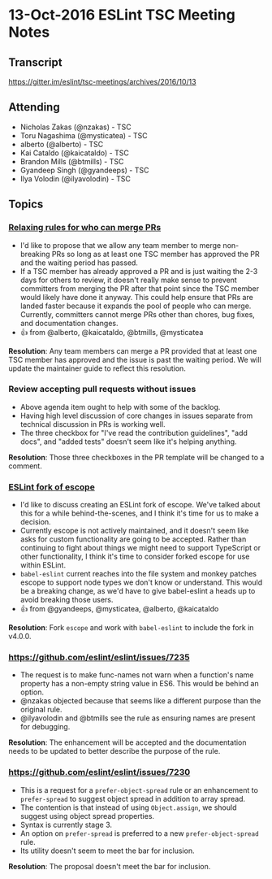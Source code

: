 # 13-Oct-2016 ESLint TSC Meeting Notes

## Transcript

https://gitter.im/eslint/tsc-meetings/archives/2016/10/13

## Attending

* Nicholas Zakas (@nzakas) - TSC
* Toru Nagashima (@mysticatea) - TSC
* alberto (@alberto) - TSC
* Kai Cataldo (@kaicataldo) - TSC
* Brandon Mills (@btmills) - TSC
* Gyandeep Singh (@gyandeeps) - TSC
* Ilya Volodin (@ilyavolodin) - TSC

## Topics

### [Relaxing rules for who can merge PRs](https://github.com/eslint/tsc-meetings/issues/16#issuecomment-252755224)

* I'd like to propose that we allow any team member to merge non-breaking PRs so long as at least one TSC member has approved the PR and the waiting period has passed.
* If a TSC member has already approved a PR and is just waiting the 2-3 days for others to review, it doesn't really make sense to prevent committers from merging the PR after that point since the TSC member would likely have done it anyway. This could help ensure that PRs are landed faster because it expands the pool of people who can merge. Currently, committers cannot merge PRs other than chores, bug fixes, and documentation changes.
* :+1: from @alberto, @kaicataldo, @btmills, @mysticatea

**Resolution**: Any team members can merge a PR provided that at least one TSC member has approved and the issue is past the waiting period. We will update the maintainer guide to reflect this resolution.

### Review accepting pull requests without issues

* Above agenda item ought to help with some of the backlog.
* Having high level discussion of core changes in issues separate from technical discussion in PRs is working well.
* The three checkbox for "I've read the contribution guidelines", "add docs", and "added tests" doesn't seem like it's helping anything.

**Resolution**: Those three checkboxes in the PR template will be changed to a comment.

### [ESLint fork of escope](https://github.com/eslint/tsc-meetings/issues/16#issuecomment-251245605)

* I'd like to discuss creating an ESLint fork of escope. We've talked about this for a while behind-the-scenes, and I think it's time for us to make a decision.
* Currently escope is not actively maintained, and it doesn't seem like asks for custom functionality are going to be accepted. Rather than continuing to fight about things we might need to support TypeScript or other functionality, I think it's time to consider forked escope for use within ESLint.
* `babel-eslint` current reaches into the file system and monkey patches escope to support node types we don't know or understand. This would be a breaking change, as we'd have to give babel-eslint a heads up to avoid breaking those users.
* :+1: from @gyandeeps, @mysticatea, @alberto, @kaicataldo

**Resolution**: Fork `escope` and work with `babel-eslint` to include the fork in v4.0.0.

### https://github.com/eslint/eslint/issues/7235

* The request is to make func-names not warn when a function's name property has a non-empty string value in ES6. This would be behind an option.
* @nzakas objected because that seems like a different purpose than the original rule.
* @ilyavolodin and @btmills see the rule as ensuring names are present for debugging.

**Resolution**: The enhancement will be accepted and the documentation needs to be updated to better describe the purpose of the rule.

### https://github.com/eslint/eslint/issues/7230

* This is a request for a `prefer-object-spread` rule or an enhancement to `prefer-spread` to suggest object spread in addition to array spread.
* The contention is that instead of using `Object.assign`, we should suggest using object spread properties.
* Syntax is currently stage 3.
* An option on `prefer-spread` is preferred to a new `prefer-object-spread` rule.
* Its utility doesn't seem to meet the bar for inclusion.

**Resolution**: The proposal doesn't meet the bar for inclusion.
